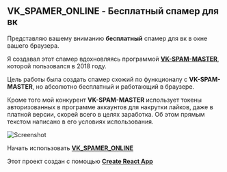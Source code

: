 ## VK_SPAMER_ONLINE - Бесплатный спамер для вк

Представляю вашему вниманию **бесплатный** спамер для вк в окне вашего браузера.

Я создавал этот спамер вдохновляясь программой [**VK-SPAM-MASTER**](https://vk-spam-master.com), которой пользовался в
2018 году.

Цель работы была создать спамер схожий по функционалу с **VK-SPAM-MASTER**, но абсолютно бесплатный и работающий в
браузере.

Кроме того мой конкурент **VK-SPAM-MASTER** использует токены авторизованных в программе аккаунтов для накрутки лайков,
даже в платной версии, скорей всего в целях заработка. Об этом прямым текстом написано в его условиях использования.

![Screenshot](https://github.com/vladislav-puzyrev/vk_spamer_online/raw/master/screenshot.png)

Начать использовать [**VK_SPAMER_ONLINE**](https://vladislav-puzyrev.github.io/vk-spamer-online)

Этот проект создан с помощью [**Create React App**](https://github.com/facebook/create-react-app)
